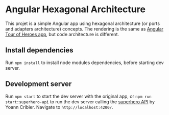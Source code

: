 # Angular Hexagonal Architecture

This projet is a simple Angular app using hexagonal architecture (or ports and adapters architecture) concepts. The rendering is the same as [Angular Tour of Heroes app](https://angular.io/tutorial), but code architecture is different. 

## Install dependencies

Run `npm install` to install node modules dependencies, before starting dev server.

## Development server

Run `npm start` to start the dev server with the original app, or `npm run start:superhero-api` to run the dev server calling the [superhero API](https://akabab.github.io/superhero-api/) by Yoann Cribier. Navigate to `http://localhost:4200/`.
